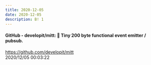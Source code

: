 ```yaml
---
title: 2020-12-05
date: 2020-12-05
description: B! 1
---
```


#### GitHub - developit/mitt: 🥊 Tiny 200 byte functional event emitter / pubsub.
https://github.com/developit/mitt<br>
2020/12/05 00:03:22<br>


